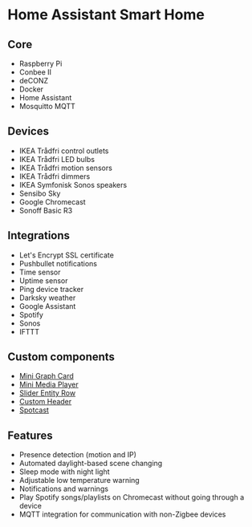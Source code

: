 
# Home Assistant Smart Home
## Core

 - Raspberry Pi
 - Conbee II
 - deCONZ
 - Docker
 - Home Assistant
 - Mosquitto MQTT

## Devices

 - IKEA Trådfri control outlets
 - IKEA Trådfri LED bulbs
 - IKEA Trådfri motion sensors
 - IKEA Trådfri dimmers
 - IKEA Symfonisk Sonos speakers
 - Sensibo Sky
 - Google Chromecast
 - Sonoff Basic R3

## Integrations
 - Let's Encrypt SSL certificate
 - Pushbullet notifications
 - Time sensor
 - Uptime sensor
 - Ping device tracker
 - Darksky weather
 - Google Assistant
 - Spotify
 - Sonos
 - IFTTT
 
## Custom components
 - [Mini Graph Card](https://github.com/kalkih/mini-graph-card)
 - [Mini Media Player](https://github.com/kalkih/mini-media-player)
 - [Slider Entity Row](https://github.com/thomasloven/lovelace-slider-entity-row)
 - [Custom Header](https://github.com/maykar/custom-header)
 - [Spotcast](https://github.com/fondberg/spotcast)
 
 ## Features
  - Presence detection (motion and IP)
  - Automated daylight-based scene changing
  - Sleep mode with night light
  - Adjustable low temperature warning
  - Notifications and warnings
  - Play Spotify songs/playlists on Chromecast without going through a device
  - MQTT integration for communication with non-Zigbee devices

